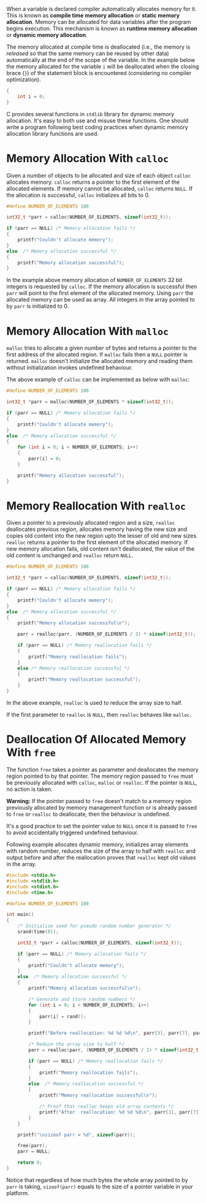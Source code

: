 When a variable is declared compiler automatically allocates memory for it. This is known as **compile time memory allocation** or **static memory allocation**. Memory can be allocated for data variables after the program begins execution. This mechanism is known as **runtime memory allocation** or **dynamic memory allocation**.

The memory allocated at compile time is deallocated (i.e., the memory is _released_ so that the same memory can be reused by other data) automatically at the end of the scope of the variable. In the example below the memory allocated for the variable `i` will be deallocated when the closing brace (`}`) of the statement block is encountered (considering no compiler optimization).

```C
{
    int i = 0;
}
```

C provides several functions in `stdlib` library for dynamic memory allocation. It's easy to both use and misuse these functions. One should write a program following best coding practices when dynamic memory allocation library functions are used.

# Memory Allocation With `calloc`

Given a number of objects to be allocated and size of each object `calloc` allocates memory. `calloc` returns a pointer to the first element of the allocated elements. If memory cannot be allocated, `calloc` returns `NULL`. If the allocation is successful, `calloc` initializes all bits to 0.

```C
#define NUMBER_OF_ELEMENTS 100

int32_t *parr = calloc(NUMBER_OF_ELEMENTS, sizeof(int32_t));

if (parr == NULL) /* Memory allocation fails */
{
	printf("Couldn't allocate memory");
}
else  /* Memory allocation successful */
{
	printf("Memory allocation successful");
}
```

In the example above memory allocation of `NUMBER_OF_ELEMENTS` 32 bit integers is requested by `calloc`. If the memory allocation is successful then `parr` will point to the first element of the allocated memory. Using `parr` the allocated memory can be used as array. All integers in the array pointed to by `parr` is initialized to 0.

# Memory Allocation With `malloc`

`malloc` tries to allocate a given number of bytes and returns a pointer to the first address of the allocated region. If `malloc` fails then a `NULL` pointer is returned. `malloc` doesn't initialize the allocated memory and reading them without initialization invokes undefined behaviour.

The above example of `calloc` can be implemented as below with `malloc`:

```C
#define NUMBER_OF_ELEMENTS 100

int32_t *parr = malloc(NUMBER_OF_ELEMENTS * sizeof(int32_t));

if (parr == NULL) /* Memory allocation fails */
{
	printf("Couldn't allocate memory");
}
else  /* Memory allocation successful */
{
	for (int i = 0; i < NUMBER_OF_ELEMENTS; i++)
	{
		parr[i] = 0;
	}

	printf("Memory allocation successful");
}
```

# Memory Reallocation With `realloc`

Given a pointer to a previously allocated region and a size, `realloc` deallocates previous region, allocates memory having the new size and copies old content into the new region upto the lesser of old and new sizes. `realloc` returns a pointer to the first element of the allocated memory. If new memory allocation fails, old content isn't deallocated, the value of the old content is unchanged and `realloc` return `NULL`.

```C
#define NUMBER_OF_ELEMENTS 100

int32_t *parr = calloc(NUMBER_OF_ELEMENTS, sizeof(int32_t));

if (parr == NULL) /* Memory allocation fails */
{
	printf("Couldn't allocate memory");
}
else  /* Memory allocation successful */
{
	printf("Memory allocation successful\n");

	parr = realloc(parr, (NUMBER_OF_ELEMENTS / 2) * sizeof(int32_t));

	if (parr == NULL) /* Memory reallocation fails */
	{
		printf("Memory reallocation fails");
	}
	else /* Memory reallocation successful */
	{
		printf("Memory reallocation successful");
	}
}
```

In the above example, `realloc` is used to reduce the array size to half.

If the first parameter to `realloc` is `NULL`, then `realloc` behaves like `malloc`.

# Deallocation Of Allocated Memory With `free`

The function `free` takes a pointer as parameter and deallocates the memory region pointed to by that pointer. The memory region passed to `free` must be previously allocated with `calloc`, `malloc` or `realloc`. If the pointer is `NULL`, no action is taken.

**Warning:** If the pointer passed to `free` doesn't match to a memory region previously allocated by memory management function or is already passed to `free` or `realloc` to deallocate, then the behaviour is undefined.

It's a good practice to set the pointer value to `NULL` once it is passed to `free` to avoid accidentally triggered undefined behaviour.

Following example allocates dynamic memory, initializes array elements with random number, reduces the size of the array to half with `realloc` and output before and after the reallocation proves that `realloc` kept old values in the array.

```C runnable
#include <stdio.h>
#include <stdlib.h>
#include <stdint.h>
#include <time.h>

#define NUMBER_OF_ELEMENTS 100

int main()
{
	/* Initialize seed for pseudo random number generator */
	srand(time(0));

	int32_t *parr = calloc(NUMBER_OF_ELEMENTS, sizeof(int32_t));

	if (parr == NULL) /* Memory allocation fails */
	{
		printf("Couldn't allocate memory");
	}
	else  /* Memory allocation successful */
	{
		printf("Memory allocation successful\n");

		/* Generate and store random numbers */
		for (int i = 0; i < NUMBER_OF_ELEMENTS; i++)
		{
			parr[i] = rand();
		}

		printf("Before reallocation: %d %d %d\n", parr[3], parr[7], parr[11]);

		/* Reduce the array size to half */
		parr = realloc(parr, (NUMBER_OF_ELEMENTS / 2) * sizeof(int32_t));

		if (parr == NULL) /* Memory reallocation fails */
		{
			printf("Memory reallocation fails");
		}
		else  /* Memory reallocation successful */
		{
			printf("Memory reallocation successful\n");

			/* Proof that realloc keeps old array contents */
			printf("After  reallocation: %d %d %d\n", parr[3], parr[7], parr[11]);
		}
	}

	printf("\nsizeof parr = %d", sizeof(parr));

	free(parr);
	parr = NULL;

	return 0;
}
```

Notice that regardless of how much bytes the whole array pointed to by `parr` is taking, `sizeof(parr)` equals to the size of a pointer variable in your platform.

